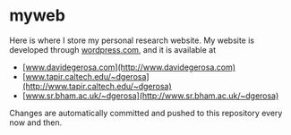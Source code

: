 # myweb

Here is where I store my personal research website.
My website is developed through [wordpress.com](https://wordpress.com), and it is available at 

- [www.davidegerosa.com](http://www.davidegerosa.com)
- [www.tapir.caltech.edu/~dgerosa](http://www.tapir.caltech.edu/~dgerosa) 
- [www.sr.bham.ac.uk/~dgerosa](http://www.sr.bham.ac.uk/~dgerosa)

Changes are automatically committed and pushed to this repository every now and then.
